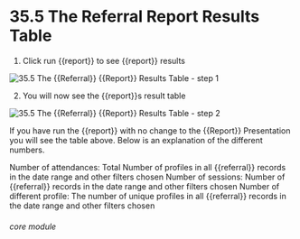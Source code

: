 # 35.5 The Referral Report Results Table

1. Click run {{report}} to see {{report}} results

![35.5 The {{Referral}} {{Report}} Results Table - step 1](35.5_The_Referral_Report_Results_Table_im_1.png)

2. You will now see the {{report}}s result table

![35.5 The {{Referral}} {{Report}} Results Table - step 2](35.5_The_Referral_Report_Results_Table_im_2.png)

If you have run the {{report}} with no change to the {{Report}} Presentation you will see the table above. Below is an explanation of the different numbers.

Number of attendances: Total Number of profiles in all {{referral}} records in the date range and other filters chosen
Number of sessions: Number of {{referral}} records in the date range and other filters chosen
Number of different profile: The number of unique profiles in all {{referral}} records in the date range and other filters chosen

###### core module
